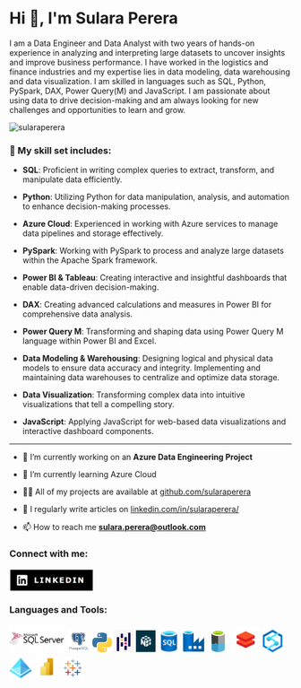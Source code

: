 <h1 align="left">Hi 👋, I'm Sulara Perera</h1>
<p align="left">I am a Data Engineer and Data Analyst with two years of hands-on experience in analyzing and interpreting large datasets to uncover insights and improve business performance. I have worked in the logistics and finance industries and my expertise lies in data modeling, data warehousing and data visualization. I am skilled in languages such as SQL, Python, PySpark, DAX, Power Query(M) and JavaScript. I am passionate about using data to drive decision-making and am always looking for new challenges and opportunities to learn and grow.</p>

<p align="left"> <img src="https://komarev.com/ghpvc/?username=sularaperera&label=Profile%20views&color=0e75b6&style=flat" alt="sularaperera" /> </p>

<h3>🔧 My skill set includes:</h3>

- **SQL**: Proficient in writing complex queries to extract, transform, and manipulate data efficiently.

- **Python**: Utilizing Python for data manipulation, analysis, and automation to enhance decision-making processes.

- **Azure Cloud**: Experienced in working with Azure services to manage data pipelines and storage effectively.

- **PySpark**: Working with PySpark to process and analyze large datasets within the Apache Spark framework.

- **Power BI & Tableau**: Creating interactive and insightful dashboards that enable data-driven decision-making.

- **DAX**: Creating advanced calculations and measures in Power BI for comprehensive data analysis.

- **Power Query M**: Transforming and shaping data using Power Query M language within Power BI and Excel.

- **Data Modeling & Warehousing**: Designing logical and physical data models to ensure data accuracy and integrity. Implementing and maintaining data warehouses to centralize and optimize data storage.

- **Data Visualization**: Transforming complex data into intuitive visualizations that tell a compelling story.

- **JavaScript**: Applying JavaScript for web-based data visualizations and interactive dashboard components.


<hr></hr>


- 🔭 I’m currently working on an **Azure Data Engineering Project**

- 🌱 I’m currently learning Azure Cloud

- 👨‍💻 All of my projects are available at [github.com/sularaperera](https://github.com/sularaperera?tab=repositories)

- 📝 I regularly write articles on [linkedin.com/in/sularaperera/](https://www.linkedin.com/in/sularaperera/)

- 📫 How to reach me **sulara.perera@outlook.com**


<h3 align="left">Connect with me:</h3>
<p align="left">
<a href="https://linkedin.com/in/sularaperera" target="blank"><img align="center" src="https://github.com/sularaperera/sularaperera/blob/main/icons/linked-in_text.png" alt="sularaperera" width="150"/> </a>
</p>

<h3 align="left">Languages and Tools:</h3>
<p align="left"> 
<a> <img src="https://github.com/sularaperera/sularaperera/blob/main/icons/SqlServer.jpg" title="Microsoft SQL Server" alt="Microsoft SQL Server" width="100" height="50"/></a>
<a> <img src="https://github.com/sularaperera/sularaperera/blob/main/icons/postgresql_logo.png" title="Microsoft SQL Server" alt="Microsoft SQL Server" width="40" height="40"/></a>
<a> <img src="https://github.com/sularaperera/sularaperera/blob/main/icons/Python.png" title="Python" alt="Python" width="35" height="35"/></a>
<a> <img src="https://github.com/sularaperera/sularaperera/blob/main/icons/pandas_logo_white.png" title="Pandas" alt="Pandas" width="35" height="40"/></a>
<a> <img src="https://github.com/sularaperera/sularaperera/blob/main/icons/Numpy_logo.png" title="Pandas" alt="Pandas" width="35" height="40"/></a>
<a> <img src="https://github.com/sularaperera/sularaperera/blob/main/icons/SQL-Database.svg" title="Azure SQL Database" alt="Azure SQL-Database" width="40" height="40"/></a> 
<a> <img src="https://github.com/sularaperera/sularaperera/blob/main/icons/Data-Factory.svg" title="Azure Data Factory" alt="Azure Data Factory" width="40" height="40"/></a>
<a> <img src="https://github.com/sularaperera/sularaperera/blob/main/icons/Azure-DataLake-icon.png" title="Azure Data Lake Gen 2" alt="Azure Data Lake Gen 2" width="40" height="40"/></a>
<a> <img src="https://github.com/sularaperera/sularaperera/blob/main/icons/DataBricks.png" title="Azure Databricks" alt="Azure Databricks" width="50" height="45"/></a> 
<a> <img src="https://github.com/sularaperera/sularaperera/blob/main/icons/Azure-Synapse-Analytics.svg" title="Azure Synapse Analytics" alt="Azure Synapse Analytics" width="40" height="40"/></a>  
<a> <img src="https://github.com/sularaperera/sularaperera/blob/main/icons/Azure-Active-Directory.svg" title="Azure Active Directory" alt="Azure Active Directory" width="40" height="40"/></a> 
<a> <img src="https://github.com/sularaperera/sularaperera/blob/main/icons/PowerBI.png" title="Microsoft Power BI" alt="Microsoft Power BI" width="45" height="45"/></a> 
<a> <img src="https://github.com/sularaperera/sularaperera/blob/main/icons/Tableau.png" title="Tableau" alt="Tableau" width="40" height="40"/></a> 
</p>


